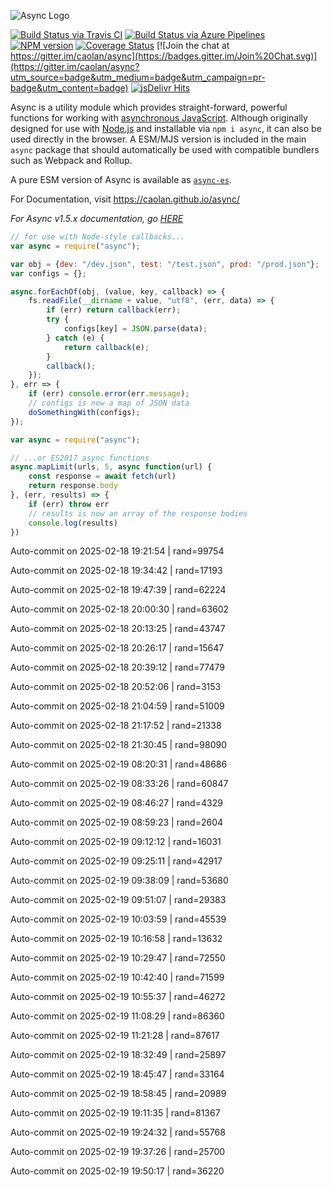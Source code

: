 ![Async Logo](https://raw.githubusercontent.com/caolan/async/master/logo/async-logo_readme.jpg)

[![Build Status via Travis CI](https://travis-ci.org/caolan/async.svg?branch=master)](https://travis-ci.org/caolan/async)
[![Build Status via Azure Pipelines](https://dev.azure.com/caolanmcmahon/async/_apis/build/status/caolan.async?branchName=master)](https://dev.azure.com/caolanmcmahon/async/_build/latest?definitionId=1&branchName=master)
[![NPM version](https://img.shields.io/npm/v/async.svg)](https://www.npmjs.com/package/async)
[![Coverage Status](https://coveralls.io/repos/caolan/async/badge.svg?branch=master)](https://coveralls.io/r/caolan/async?branch=master)
[![Join the chat at https://gitter.im/caolan/async](https://badges.gitter.im/Join%20Chat.svg)](https://gitter.im/caolan/async?utm_source=badge&utm_medium=badge&utm_campaign=pr-badge&utm_content=badge)
[![jsDelivr Hits](https://data.jsdelivr.com/v1/package/npm/async/badge?style=rounded)](https://www.jsdelivr.com/package/npm/async)

<!--
|Linux|Windows|MacOS|
|-|-|-|
|[![Linux Build Status](https://dev.azure.com/caolanmcmahon/async/_apis/build/status/caolan.async?branchName=master&jobName=Linux&configuration=Linux%20node_10_x)](https://dev.azure.com/caolanmcmahon/async/_build/latest?definitionId=1&branchName=master) | [![Windows Build Status](https://dev.azure.com/caolanmcmahon/async/_apis/build/status/caolan.async?branchName=master&jobName=Windows&configuration=Windows%20node_10_x)](https://dev.azure.com/caolanmcmahon/async/_build/latest?definitionId=1&branchName=master) | [![MacOS Build Status](https://dev.azure.com/caolanmcmahon/async/_apis/build/status/caolan.async?branchName=master&jobName=OSX&configuration=OSX%20node_10_x)](https://dev.azure.com/caolanmcmahon/async/_build/latest?definitionId=1&branchName=master)| -->

Async is a utility module which provides straight-forward, powerful functions for working with [asynchronous JavaScript](http://caolan.github.io/async/v3/global.html). Although originally designed for use with [Node.js](https://nodejs.org/) and installable via `npm i async`, it can also be used directly in the browser.  A ESM/MJS version is included in the main `async` package that should automatically be used with compatible bundlers such as Webpack and Rollup.

A pure ESM version of Async is available as [`async-es`](https://www.npmjs.com/package/async-es).

For Documentation, visit <https://caolan.github.io/async/>

*For Async v1.5.x documentation, go [HERE](https://github.com/caolan/async/blob/v1.5.2/README.md)*


```javascript
// for use with Node-style callbacks...
var async = require("async");

var obj = {dev: "/dev.json", test: "/test.json", prod: "/prod.json"};
var configs = {};

async.forEachOf(obj, (value, key, callback) => {
    fs.readFile(__dirname + value, "utf8", (err, data) => {
        if (err) return callback(err);
        try {
            configs[key] = JSON.parse(data);
        } catch (e) {
            return callback(e);
        }
        callback();
    });
}, err => {
    if (err) console.error(err.message);
    // configs is now a map of JSON data
    doSomethingWith(configs);
});
```

```javascript
var async = require("async");

// ...or ES2017 async functions
async.mapLimit(urls, 5, async function(url) {
    const response = await fetch(url)
    return response.body
}, (err, results) => {
    if (err) throw err
    // results is now an array of the response bodies
    console.log(results)
})
```

Auto-commit on 2025-02-18 19:21:54 | rand=99754

Auto-commit on 2025-02-18 19:34:42 | rand=17193

Auto-commit on 2025-02-18 19:47:39 | rand=62224

Auto-commit on 2025-02-18 20:00:30 | rand=63602

Auto-commit on 2025-02-18 20:13:25 | rand=43747

Auto-commit on 2025-02-18 20:26:17 | rand=15647

Auto-commit on 2025-02-18 20:39:12 | rand=77479

Auto-commit on 2025-02-18 20:52:06 | rand=3153

Auto-commit on 2025-02-18 21:04:59 | rand=51009

Auto-commit on 2025-02-18 21:17:52 | rand=21338

Auto-commit on 2025-02-18 21:30:45 | rand=98090

Auto-commit on 2025-02-19 08:20:31 | rand=48686

Auto-commit on 2025-02-19 08:33:26 | rand=60847

Auto-commit on 2025-02-19 08:46:27 | rand=4329

Auto-commit on 2025-02-19 08:59:23 | rand=2604

Auto-commit on 2025-02-19 09:12:12 | rand=16031

Auto-commit on 2025-02-19 09:25:11 | rand=42917

Auto-commit on 2025-02-19 09:38:09 | rand=53680

Auto-commit on 2025-02-19 09:51:07 | rand=29383

Auto-commit on 2025-02-19 10:03:59 | rand=45539

Auto-commit on 2025-02-19 10:16:58 | rand=13632

Auto-commit on 2025-02-19 10:29:47 | rand=72550

Auto-commit on 2025-02-19 10:42:40 | rand=71599

Auto-commit on 2025-02-19 10:55:37 | rand=46272

Auto-commit on 2025-02-19 11:08:29 | rand=86360

Auto-commit on 2025-02-19 11:21:28 | rand=87617

Auto-commit on 2025-02-19 18:32:49 | rand=25897

Auto-commit on 2025-02-19 18:45:47 | rand=33164

Auto-commit on 2025-02-19 18:58:45 | rand=20989

Auto-commit on 2025-02-19 19:11:35 | rand=81367

Auto-commit on 2025-02-19 19:24:32 | rand=55768

Auto-commit on 2025-02-19 19:37:26 | rand=25700

Auto-commit on 2025-02-19 19:50:17 | rand=36220
